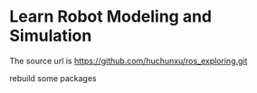 # Learn Robot Modeling and Simulation

The source url is https://github.com/huchunxu/ros_exploring.git

rebuild some packages
